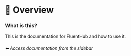# 👀 Overview 

### What is this?

This is the documentation for FluentHub and how to use it.

###### ⬅️ Access documentation from the sidebar
